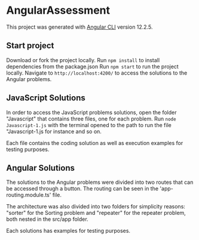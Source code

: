 # AngularAssessment

This project was generated with [Angular CLI](https://github.com/angular/angular-cli) version 12.2.5.

## Start project

Download or fork the project locally. 
Run `npm install` to install dependencies from the package.json
Run `npm start` to run the project locally. Navigate to `http://localhost:4200/` to access the solutions to the Angular problems.

## JavaScript Solutions

In order to access the JavaScript problems solutions, open the folder "Javascript" that contains three files, one for each problem.
Run `node Javascript-1.js` with the terminal opened to the path to run the file "Javascript-1.js for instance and so on. 

Each file contains the coding solution as well as execution examples for testing purposes.

## Angular Solutions

The solutions to the Angular problems were divided into two routes that can be accessed through a button. The routing can be seen in the 'app-routing.module.ts' file.

The architecture was also divided into two folders for simplicity reasons: "sorter" for the Sorting problem and "repeater" for the repeater problem, both nested in the src/app folder.

Each solutions has examples for testing purposes.


